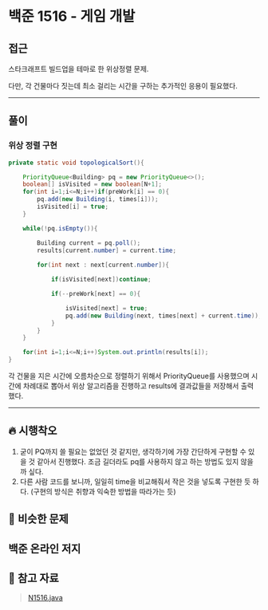 # 백준 1516 - 게임 개발

## 접근

스타크래프트 빌드업을 테마로 한 위상정렬 문제.

다만, 각 건물마다 짓는데 최소 걸리는 시간을 구하는 추가적인 응용이 필요했다.

---
## 풀이

### 위상 정렬 구현

```java
private static void topologicalSort(){

    PriorityQueue<Building> pq = new PriorityQueue<>();
    boolean[] isVisited = new boolean[N+1];
    for(int i=1;i<=N;i++)if(preWork[i] == 0){
        pq.add(new Building(i, times[i]));
        isVisited[i] = true;
    }

    while(!pq.isEmpty()){

        Building current = pq.poll();
        results[current.number] = current.time;
        
        for(int next : next[current.number]){

            if(isVisited[next])continue;

            if(--preWork[next] == 0){

                isVisited[next] = true;
                pq.add(new Building(next, times[next] + current.time));
            }
        }
    }

    for(int i=1;i<=N;i++)System.out.println(results[i]);
}
```

각 건물을 지은 시간에 오름차순으로 정렬하기 위해서 PriorityQueue를 사용했으며 시간에 차례대로 뽑아서 위상 알고리즘을 진행하고 results에 결과값들을 저장해서 출력했다.

--- 
## 🔥 시행착오

1. 굳이 PQ까지 쓸 필요는 없었던 것 같지만, 생각하기에 가장 간단하게 구현할 수 있을 것 같아서 진행했다. 조금 길더라도 pq를 사용하지 않고 하는 방법도 있지 않을까 싶다. 
2. 다른 사람 코드를 보니까, 일일히 time을 비교해줘서 작은 것을 넣도록 구현한 듯 하다. (구현의 방식은 취향과 익숙한 방법을 따라가는 듯)

## 🤭 비슷한 문제

백준 온라인 저지
- 


## 💌 참고 자료

> [N1516.java](https://github.com/Rurril/Problem-Solving/blob/Test/Problem-Solving/PS/Sort/N1516.java) 
